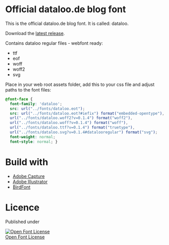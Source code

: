 # Official dataloo.de blog font
This is the official dataloo.de blog font. It is called: dataloo.

Download the [latest release](https://github.com/dataloo/font/releases).

Contains dataloo regular files - webfont ready:

* ttf
* eof
* woff
* woff2
* svg

Place in your web root assets folder, add this to your css file and adjust paths to the font files:

```css
@font-face {
  font-family: 'dataloo';
  src: url("../fonts/dataloo.eot");
  src: url("../fonts/dataloo.eot?#iefix") format("embedded-opentype"), 
  url("../fonts/dataloo.woff2?v=0.1.4") format("woff2"), 
  url("../fonts/dataloo.woff?v=0.1.4") format("woff"), 
  url("../fonts/dataloo.ttf?v=0.1.4") format("truetype"), 
  url("../fonts/dataloo.svg?v=0.1.4#datalooregular") format("svg");
  font-weight: normal;
  font-style: normal; }
```

# Build with

* [Adobe Capture](https://www.adobe.com/products/capture.html)
* [Adobe Illustrator](https://www.adobe.com/products/illustrator.html)
* [BirdFont](http://birdfont.org/)

# Licence
Published under

<!--SIL Open Font License-->
<a rel="license" href="https://scripts.sil.org/OFL">
<img alt="Open Font License" border="0"
src="https://scripts.sil.org/cms/sites/nrsi/media/OFL_logo_rect_color.png"/></a>
<br />
<a rel="license" href="https://scripts.sil.org/OFL">Open Font License </a>
<!--/SIL Open Font License-->
